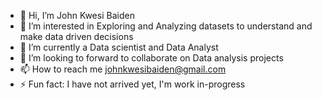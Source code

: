 - 👋 Hi, I’m John Kwesi Baiden
- 👀 I’m interested in Exploring and Analyzing datasets to understand and make data driven decisions
- 🌱 I’m currently a Data scientist and Data Analyst
- 💞️ I’m looking to forward to collaborate on Data analysis projects
- 📫 How to reach me johnkwesibaiden@gmail.com
- ⚡ Fun fact: I have not arrived yet, I'm work in-progress

